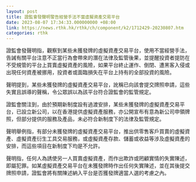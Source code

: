 ```yaml
---
layout: post
title: 證監會發聲明警告經營手法不當虛擬資產交易平台
date: 2023-08-07 17:34:33.000000000 +08:00
link: https://news.rthk.hk/rthk/ch/component/k2/1712429-20230807.htm
categories: rthk
---
```


證監會發聲明指，觀察到某些未獲發牌的虛擬資產交易平台，使用不當經營手法，告誡有關平台注意不正當行為會帶來的潛在法律及監管後果，並提醒投資者提防在不受規管的平台上買賣虛擬資產的風險，如果平台終止運作、倒閉、遭黑客入侵或出現任何資產被挪用，投資者或面臨損失在平台上持有的全部投資的風險。

聲明提到，某些未獲發牌的虛擬資產交易平台，訛稱已向該會提交牌照申請，這些失實且誤導的聲稱，令公眾誤以為該平台符合證監會的監管規定。

證監會關注到，由於預期新制度設有過渡安排，某些未獲發牌的虛擬資產交易平台，已設立新公司，以在香港提供虛擬資產服務，亦公開宣布有意為新公司申領牌照，但部分提供的服務及產品，未必符合新制度下的法律及監管規定。

聲明舉例指，有部分未獲發牌的虛擬資產交易平台，推出供零售客戶買賣的虛擬資產、虛擬資產衍生工具交易服務，或虛擬資產存款、儲蓄或收益等涉及虛擬資產的安排，而這些項目在新制度下均是不允許。

聲明指，任何人為誘使另一人買賣虛擬資產，而作出欺詐或罔顧實情的失實陳述，即屬犯罪。如某虛擬資產交易平台在未獲發牌時作出任何失實陳述，並在其後提交牌照申請，證監會將有關陳述納入平台是否獲發牌適當人選的考慮之內。
